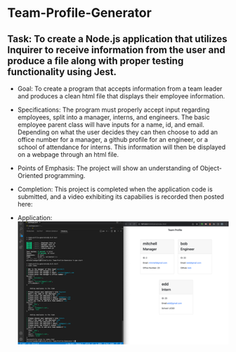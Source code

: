 # Team-Profile-Generator

## Task: To create a Node.js application that utilizes Inquirer to receive information from the user and produce a file along with proper testing functionality using Jest.
* Goal: To create a program that accepts information from a team leader and produces a clean html file that displays their employee information.
* Specifications: The program must properly accept input regarding employees, split into a manager, interns, and engineers. The basic employee parent class will have inputs for a name, id, and email. Depending on what the user decides they can then choose to add an office number for a manager, a github profile for an engineer, or a school of attendance for interns. This information will then be displayed on a webpage through an html file.
* Points of Emphasis: The project will show an understanding of Object-Oriented programming. 
* Completion: This project is completed when the application code is submitted, and a video exhibiting its capabilies is recorded then posted here:

* Application: ![Image of the functioning application including tests, inquirer, and the resulting html in browser"](./assets/TeamProfileGeneratorFunctionality.png)